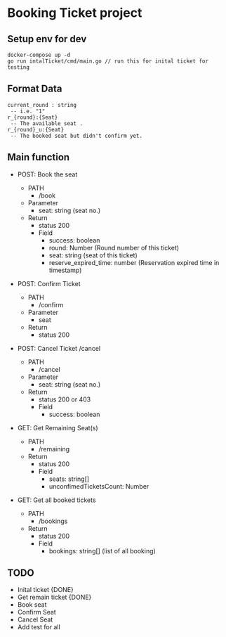 # Booking Ticket project

## Setup env for dev
```
docker-compose up -d 
go run intalTicket/cmd/main.go // run this for inital ticket for testing
```

## Format Data 
```
current_round : string
 -- i.e. "1"
r_{round}:{Seat} 
 -- The available seat .
r_{round}_u:{Seat} 
 -- The booked seat but didn't confirm yet.

```

## Main function
- POST: Book the seat  
  - PATH
    - /book
  - Parameter
    - seat: string (seat no.)
  - Return 
    - status 200
    - Field
      - success: boolean
      - round: Number (Round number of this ticket)
      - seat: string (seat of this ticket)
      - reserve_expired_time: number (Reservation expired time in timestamp)
- POST: Confirm Ticket
  - PATH
    - /confirm
  - Parameter
    - seat
  - Return
    - status 200
    
- POST: Cancel Ticket /cancel
  - PATH
    - /cancel
  - Parameter
    - seat: string (seat no.)
  - Return
    - status 200 or 403
    - Field
      - success: boolean
- GET: Get Remaining Seat(s)
  - PATH
    - /remaining
  - Return
    - status 200
    - Field
      - seats: string[] 
      - unconfimedTicketsCount: Number
- GET: Get all booked tickets
  - PATH
    - /bookings
  - Return
    - status 200
    - Field
      - bookings: string[]  (list of all booking)


## TODO
- Inital ticket  {DONE}
- Get remain ticket {DONE}
- Book seat 
- Confirm Seat
- Cancel Seat
- Add test for all

